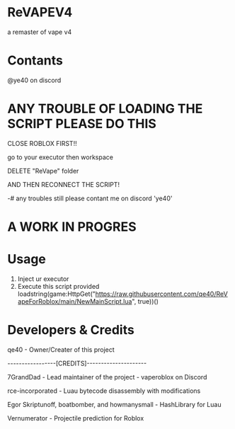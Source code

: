 # ReVAPEV4
a remaster of vape v4

# Contants
@ye40 on discord

# ANY TROUBLE OF LOADING THE SCRIPT PLEASE DO THIS
CLOSE ROBLOX FIRST!!

go to your executor then workspace

DELETE "ReVape" folder

AND THEN RECONNECT THE SCRIPT!

-# any troubles still please contant me on discord 'ye40'

# A WORK IN PROGRES
# Usage
1. Inject ur executor
2. Execute this script provided loadstring(game:HttpGet("https://raw.githubusercontent.com/qe40/ReVapeForRoblox/main/NewMainScript.lua", true))()
# Developers & Credits
qe40 - Owner/Creater of this project

-----------------[CREDITS]---------------------

7GrandDad - Lead maintainer of the project - vaperoblox on Discord

rce-incorporated - Luau bytecode disassembly with modifications

Egor Skriptunoff, boatbomber, and howmanysmall - HashLibrary for Luau

Vernumerator - Projectile prediction for Roblox
